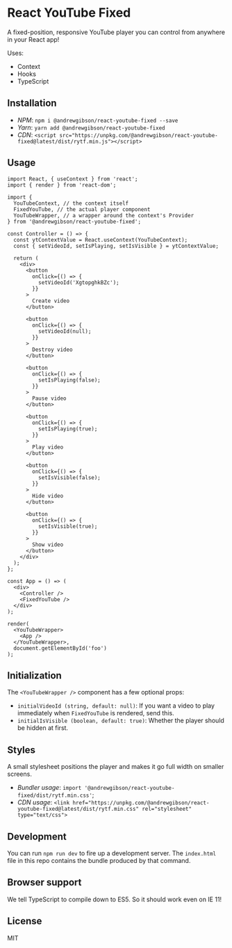 # React YouTube Fixed

A fixed-position, responsive YouTube player you can control from anywhere in your React app!

Uses:

- Context
- Hooks
- TypeScript

## Installation

- _NPM_: `npm i @andrewgibson/react-youtube-fixed --save`
- _Yarn_: `yarn add @andrewgibson/react-youtube-fixed`
- _CDN_: `<script src="https://unpkg.com/@andrewgibson/react-youtube-fixed@latest/dist/rytf.min.js"></script>`

## Usage

```JSX
import React, { useContext } from 'react';
import { render } from 'react-dom';

import {
  YouTubeContext, // the context itself
  FixedYouTube, // the actual player component
  YouTubeWrapper, // a wrapper around the context's Provider
} from '@andrewgibson/react-youtube-fixed';

const Controller = () => {
  const ytContextValue = React.useContext(YouTubeContext);
  const { setVideoId, setIsPlaying, setIsVisible } = ytContextValue;

  return (
    <div>
      <button
        onClick={() => {
          setVideoId('XgtopghkBZc');
        }}
      >
        Create video
      </button>

      <button
        onClick={() => {
          setVideoId(null);
        }}
      >
        Destroy video
      </button>

      <button
        onClick={() => {
          setIsPlaying(false);
        }}
      >
        Pause video
      </button>

      <button
        onClick={() => {
          setIsPlaying(true);
        }}
      >
        Play video
      </button>

      <button
        onClick={() => {
          setIsVisible(false);
        }}
      >
        Hide video
      </button>

      <button
        onClick={() => {
          setIsVisible(true);
        }}
      >
        Show video
      </button>
    </div>
  );
};

const App = () => (
  <div>
    <Controller />
    <FixedYouTube />
  </div>
);

render(
  <YouTubeWrapper>
    <App />
  </YouTubeWrapper>,
  document.getElementById('foo')
);
```

## Initialization

The `<YouTubeWrapper />` component has a few optional props:

- `initialVideoId (string, default: null)`: If you want a video to play immediately when `FixedYouTube` is rendered, send this.
- `initialIsVisible (boolean, default: true)`: Whether the player should be hidden at first.

## Styles

A small stylesheet positions the player and makes it go full width on smaller screens.

- _Bundler usage_: `import '@andrewgibson/react-youtube-fixed/dist/rytf.min.css'`;
- _CDN usage_: `<link href="https://unpkg.com/@andrewgibson/react-youtube-fixed@latest/dist/rytf.min.css" rel="stylesheet" type="text/css">`

## Development

You can run `npm run dev` to fire up a development server. The `index.html` file in this repo contains the bundle produced by that command.

## Browser support

We tell TypeScript to compile down to ES5. So it should work even on IE 11!

## License

MIT
